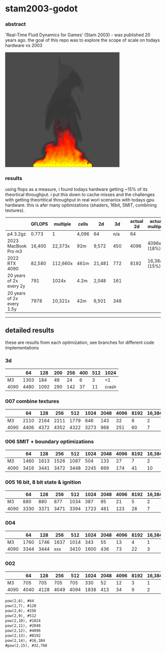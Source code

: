 # stam2003-godot

### abstract
'Real-Time Fluid Dynamics for Games' (Stam 2003) - was published 20 years ago. the goal of this repo was to explore the scope of scale on todays hardware vs 2003

![fire](images/007_squareb.gif)


### results
using flops as a measure, i found todays hardware getting ~15% of its theortical throughput. i put this down to cache misses and the challenges with getting theortitical throughput in real worl scenarios with todays gpu hardware. this is afer many optimizations (shaders, 16bit, SMIT, combining textures). 

| | GFLOPS | multiple | cells | 2d | 3d | | actual 2d | actual multiple |
|-|-|-|-|-|-|-|-|-|
| p4 3.2gz | 0.773 | 1 |  4,096 | 64 | n/a | | 64
| 2023 MacBook Pro m3 | 16,400 | 22,373x | 92m | 9,572 | 450 | | 4096 | 4096x (18%)
| 2022 RTX 4090 | 82,580 | 112,660x | 461m | 21,481 | 772 | | 8192 | 16,384x (15%)
| 20 years of 2x every 2y | 791 | 1024x | 4.2m | 2,048 | 161
| 20 years of 2x every 1.5y | 7978 | 10,321x | 42m | 6,501 | 348

-----

## detailed results

these are results from each optimization, see branches for different code implementations

### 3d
| | 64 | 128 | 200| 256 | 400 | 512 | 1024 | 
|-|-|-|-|-|-|-|-|
|M3| 1303 | 184 | 49 | 24 | 6 | 3 | <1 | 
|4090| 4480 | 1092 | 290 |142 | 37 | 11 | crash | 


### 007 combine textures
| | 64 | 128 | 256 | 512 | 1024 | 2048 | 4096 | 8192 | 16,384  | 32,768 |
|-|-|-|-|-|-|-|-|-|-|-|
|M3| 2110 | 2164 | 2211 | 1779 | 846 | 143 | 32 | 8 | 2 | xxx |
|4090| 4406 | 4372 | 4352 | 4322 | 3273 | 968 | 251 | 60 | 7 | xxx |


### 006 SMIT + boundary optimizations
| | 64 | 128 | 256 | 512 | 1024 | 2048 | 4096 | 8192 | 16,384  | 32,768 |
|-|-|-|-|-|-|-|-|-|-|-|
|M3| 1460 | 1613 | 1526 | 1087 | 504 | 133 | 27 | 7 | 2 | xxx |
|4090| 3416 | 3441 | 3472 | 3448 | 2245 | 669 | 174 | 41 | 10 | xxx |

### 005 16 bit, 8 bit state & ignition
| | 64 | 128 | 256 | 512 | 1024 | 2048 | 4096 | 8192 | 16,384  | 32,768 |
|-|-|-|-|-|-|-|-|-|-|-|
|M3| 880 | 880 | 877 | 1034 | 387 | 95 | 21 | 5 | 2 | xxx |
|4090| 3330 | 3371 | 3471 | 3394 | 1723 | 481 | 123 | 28 | 7 | xxx |


### 004

| | 64 | 128 | 256 | 512 | 1024 | 2048 | 4096 | 8192 | 16,384  | 32,768 |
|-|-|-|-|-|-|-|-|-|-|-|
|M3| 1760 | 1746 | 1637 | 1014 | 343 | 55 | 13 | 4 | 1 | xxx |
|4090| 3344 | 3444 | xxx | 3410 | 1600 | 436 | 73 | 22 | 3 | xxx |


### 002

| | 64 | 128 | 256 | 512 | 1024 | 2048 | 4096 | 8192 | 16,384  | 32,768 |
|-|-|-|-|-|-|-|-|-|-|-|
|M3| 705 | 705 | 705 | 705 | 330 | 52 | 12 | 3 | 1 | crash |
|4090| 4040 | 4128 | 4049 | 4094 | 1838 | 413 | 34 | 9 | 2 | crash |



	pow(2,6), #64
	pow(2,7), #128
	pow(2,8), #256
	pow(2,9), #512
	pow(2,10), #1024
	pow(2,11), #2048
	pow(2,12), #4096
	pow(2,13), #8192
	pow(2,14), #16,384
	#pow(2,15), #32,768